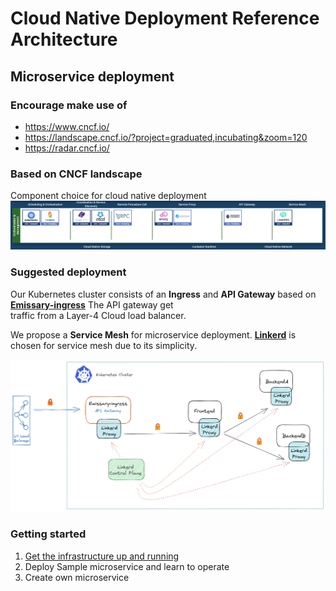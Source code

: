 # Cloud Native Deployment Reference Architecture

## Microservice deployment

### Encourage make use of
- https://www.cncf.io/
- https://landscape.cncf.io/?project=graduated,incubating&zoom=120
- https://radar.cncf.io/

### Based on CNCF landscape

Component choice for cloud native deployment
!["microservice-deployment.png"](./images/cncf-landscape.png)

### Suggested deployment

Our Kubernetes cluster consists of an **Ingress** and **API Gateway** based on **[Emissary-ingress](https://www.getambassador.io/products/api-gateway/)** The API gateway get  
traffic from a Layer-4 Cloud load balancer.

We propose a **Service Mesh** for microservice deployment. **[Linkerd](https://linkerd.io/)** is chosen for service mesh due to its simplicity. 

!["microservice-deployment.png"](./images/microservice-deployment.png)

### Getting started

1. [Get the infrastructure up and running](./infrastructure/README.md)
2. Deploy Sample microservice and learn to operate
3. Create own microservice